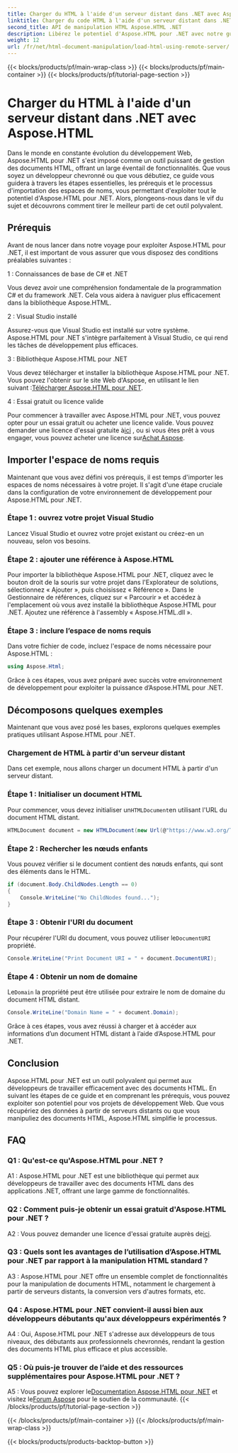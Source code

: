 ```yaml
---
title: Charger du HTML à l'aide d'un serveur distant dans .NET avec Aspose.HTML
linktitle: Charger du code HTML à l'aide d'un serveur distant dans .NET
second_title: API de manipulation HTML Aspose.HTML .NET
description: Libérez le potentiel d'Aspose.HTML pour .NET avec notre guide complet. Découvrez comment importer des espaces de noms, accéder à des documents HTML distants et bien plus encore.
weight: 12
url: /fr/net/html-document-manipulation/load-html-using-remote-server/
---
```


{{< blocks/products/pf/main-wrap-class >}}
{{< blocks/products/pf/main-container >}}
{{< blocks/products/pf/tutorial-page-section >}}

# Charger du HTML à l'aide d'un serveur distant dans .NET avec Aspose.HTML


Dans le monde en constante évolution du développement Web, Aspose.HTML pour .NET s'est imposé comme un outil puissant de gestion des documents HTML, offrant un large éventail de fonctionnalités. Que vous soyez un développeur chevronné ou que vous débutiez, ce guide vous guidera à travers les étapes essentielles, les prérequis et le processus d'importation des espaces de noms, vous permettant d'exploiter tout le potentiel d'Aspose.HTML pour .NET. Alors, plongeons-nous dans le vif du sujet et découvrons comment tirer le meilleur parti de cet outil polyvalent.

## Prérequis

Avant de nous lancer dans notre voyage pour exploiter Aspose.HTML pour .NET, il est important de vous assurer que vous disposez des conditions préalables suivantes :

1 : Connaissances de base de C# et .NET

Vous devez avoir une compréhension fondamentale de la programmation C# et du framework .NET. Cela vous aidera à naviguer plus efficacement dans la bibliothèque Aspose.HTML.

2 : Visual Studio installé

Assurez-vous que Visual Studio est installé sur votre système. Aspose.HTML pour .NET s'intègre parfaitement à Visual Studio, ce qui rend les tâches de développement plus efficaces.

3 : Bibliothèque Aspose.HTML pour .NET

 Vous devez télécharger et installer la bibliothèque Aspose.HTML pour .NET. Vous pouvez l'obtenir sur le site Web d'Aspose, en utilisant le lien suivant :[Télécharger Aspose.HTML pour .NET](https://releases.aspose.com/html/net/).

4 : Essai gratuit ou licence valide

 Pour commencer à travailler avec Aspose.HTML pour .NET, vous pouvez opter pour un essai gratuit ou acheter une licence valide. Vous pouvez demander une licence d'essai gratuite à[ici](https://releases.aspose.com/) , ou si vous êtes prêt à vous engager, vous pouvez acheter une licence sur[Achat Aspose](https://purchase.aspose.com/buy).

## Importer l'espace de noms requis

Maintenant que vous avez défini vos prérequis, il est temps d'importer les espaces de noms nécessaires à votre projet. Il s'agit d'une étape cruciale dans la configuration de votre environnement de développement pour Aspose.HTML pour .NET.

### Étape 1 : ouvrez votre projet Visual Studio

Lancez Visual Studio et ouvrez votre projet existant ou créez-en un nouveau, selon vos besoins.

### Étape 2 : ajouter une référence à Aspose.HTML

Pour importer la bibliothèque Aspose.HTML pour .NET, cliquez avec le bouton droit de la souris sur votre projet dans l'Explorateur de solutions, sélectionnez « Ajouter », puis choisissez « Référence ». Dans le Gestionnaire de références, cliquez sur « Parcourir » et accédez à l'emplacement où vous avez installé la bibliothèque Aspose.HTML pour .NET. Ajoutez une référence à l'assembly « Aspose.HTML.dll ».

### Étape 3 : inclure l’espace de noms requis

Dans votre fichier de code, incluez l'espace de noms nécessaire pour Aspose.HTML :

```csharp
using Aspose.Html;
```

Grâce à ces étapes, vous avez préparé avec succès votre environnement de développement pour exploiter la puissance d’Aspose.HTML pour .NET.

## Décomposons quelques exemples

Maintenant que vous avez posé les bases, explorons quelques exemples pratiques utilisant Aspose.HTML pour .NET.

### Chargement de HTML à partir d'un serveur distant

Dans cet exemple, nous allons charger un document HTML à partir d'un serveur distant.

### Étape 1 : Initialiser un document HTML

 Pour commencer, vous devez initialiser un`HTMLDocument`en utilisant l'URL du document HTML distant.

```csharp
HTMLDocument document = new HTMLDocument(new Url(@"https://www.w3.org/TR/html5/"));
```

### Étape 2 : Rechercher les nœuds enfants

Vous pouvez vérifier si le document contient des nœuds enfants, qui sont des éléments dans le HTML.

```csharp
if (document.Body.ChildNodes.Length == 0)
{
    Console.WriteLine("No ChildNodes found...");
}
```

### Étape 3 : Obtenir l'URI du document

 Pour récupérer l'URI du document, vous pouvez utiliser le`DocumentURI` propriété.

```csharp
Console.WriteLine("Print Document URI = " + document.DocumentURI);
```

### Étape 4 : Obtenir un nom de domaine

 Le`Domain` la propriété peut être utilisée pour extraire le nom de domaine du document HTML distant.

```csharp
Console.WriteLine("Domain Name = " + document.Domain);
```

Grâce à ces étapes, vous avez réussi à charger et à accéder aux informations d’un document HTML distant à l’aide d’Aspose.HTML pour .NET.

## Conclusion

Aspose.HTML pour .NET est un outil polyvalent qui permet aux développeurs de travailler efficacement avec des documents HTML. En suivant les étapes de ce guide et en comprenant les prérequis, vous pouvez exploiter son potentiel pour vos projets de développement Web. Que vous récupériez des données à partir de serveurs distants ou que vous manipuliez des documents HTML, Aspose.HTML simplifie le processus.

## FAQ

### Q1 : Qu'est-ce qu'Aspose.HTML pour .NET ?

A1 : Aspose.HTML pour .NET est une bibliothèque qui permet aux développeurs de travailler avec des documents HTML dans des applications .NET, offrant une large gamme de fonctionnalités.

### Q2 : Comment puis-je obtenir un essai gratuit d'Aspose.HTML pour .NET ?

 A2 : Vous pouvez demander une licence d'essai gratuite auprès de[ici](https://releases.aspose.com/).

### Q3 : Quels sont les avantages de l’utilisation d’Aspose.HTML pour .NET par rapport à la manipulation HTML standard ?

A3 : Aspose.HTML pour .NET offre un ensemble complet de fonctionnalités pour la manipulation de documents HTML, notamment le chargement à partir de serveurs distants, la conversion vers d'autres formats, etc.

### Q4 : Aspose.HTML pour .NET convient-il aussi bien aux développeurs débutants qu'aux développeurs expérimentés ?

A4 : Oui, Aspose.HTML pour .NET s'adresse aux développeurs de tous niveaux, des débutants aux professionnels chevronnés, rendant la gestion des documents HTML plus efficace et plus accessible.

### Q5 : Où puis-je trouver de l’aide et des ressources supplémentaires pour Aspose.HTML pour .NET ?

 A5 : Vous pouvez explorer le[Documentation Aspose.HTML pour .NET](https://reference.aspose.com/html/net/) et visitez le[Forum Aspose](https://forum.aspose.com/) pour le soutien de la communauté.
{{< /blocks/products/pf/tutorial-page-section >}}

{{< /blocks/products/pf/main-container >}}
{{< /blocks/products/pf/main-wrap-class >}}

{{< blocks/products/products-backtop-button >}}
